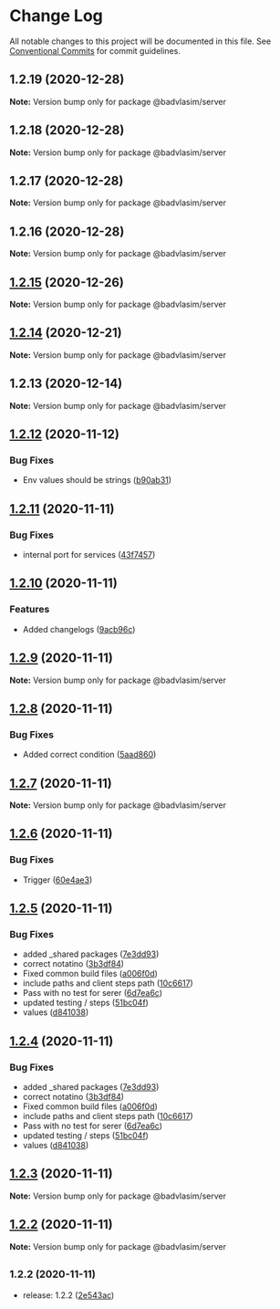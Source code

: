 # Change Log

All notable changes to this project will be documented in this file.
See [Conventional Commits](https://conventionalcommits.org) for commit guidelines.

## 1.2.19 (2020-12-28)

**Note:** Version bump only for package @badvlasim/server





## 1.2.18 (2020-12-28)

**Note:** Version bump only for package @badvlasim/server





## 1.2.17 (2020-12-28)

**Note:** Version bump only for package @badvlasim/server





## 1.2.16 (2020-12-28)

**Note:** Version bump only for package @badvlasim/server





## [1.2.15](https://github.com/Badminton-Apps/core/compare/v1.2.14...v1.2.15) (2020-12-26)

**Note:** Version bump only for package @badvlasim/server






## [1.2.14](https://github.com/Badminton-Apps/core/compare/v1.2.13...v1.2.14) (2020-12-21)

**Note:** Version bump only for package @badvlasim/server






## 1.2.13 (2020-12-14)

**Note:** Version bump only for package @badvlasim/server






## [1.2.12](https://dev.azure.com/bad-vla-sim/ranking/_git/ranking/compare/v1.2.11...v1.2.12) (2020-11-12)


### Bug Fixes

* Env values should be strings ([b90ab31](https://dev.azure.com/bad-vla-sim/ranking/_git/ranking/commits/b90ab31bb69f009e09cffdbc6af6719c5e220a81))





## [1.2.11](https://dev.azure.com/bad-vla-sim/ranking/_git/ranking/compare/v1.2.10...v1.2.11) (2020-11-11)


### Bug Fixes

* internal port for services ([43f7457](https://dev.azure.com/bad-vla-sim/ranking/_git/ranking/commits/43f7457db3d1a75b7e26435e2e180d01ba022745))





## [1.2.10](https://dev.azure.com/bad-vla-sim/ranking/_git/ranking/compare/v1.2.9...v1.2.10) (2020-11-11)


### Features

* Added changelogs ([9acb96c](https://dev.azure.com/bad-vla-sim/ranking/_git/ranking/commits/9acb96ce01a016b74ac6946c06d5c43082654496))





## [1.2.9](https://dev.azure.com/bad-vla-sim/ranking/_git/ranking/compare/v1.2.8...v1.2.9) (2020-11-11)

**Note:** Version bump only for package @badvlasim/server





## [1.2.8](https://dev.azure.com/bad-vla-sim/ranking/_git/ranking/compare/v1.2.7...v1.2.8) (2020-11-11)


### Bug Fixes

* Added correct condition ([5aad860](https://dev.azure.com/bad-vla-sim/ranking/_git/ranking/commits/5aad860117228c12277edc1503b35ad4df7eb6a4))





## [1.2.7](https://dev.azure.com/bad-vla-sim/ranking/_git/ranking/compare/v1.2.6...v1.2.7) (2020-11-11)

**Note:** Version bump only for package @badvlasim/server





## [1.2.6](https://dev.azure.com/bad-vla-sim/ranking/_git/ranking/compare/v1.2.5...v1.2.6) (2020-11-11)


### Bug Fixes

* Trigger ([60e4ae3](https://dev.azure.com/bad-vla-sim/ranking/_git/ranking/commits/60e4ae3f51b0286d161fddd6ac9961162ee5e699))





## [1.2.5](https://dev.azure.com/bad-vla-sim/ranking/_git/ranking/compare/v1.2.3...v1.2.5) (2020-11-11)


### Bug Fixes

* added _shared packages ([7e3dd93](https://dev.azure.com/bad-vla-sim/ranking/_git/ranking/commits/7e3dd934cc244c0c10febd152b5e7b10da8b26c0))
* correct notatino ([3b3df84](https://dev.azure.com/bad-vla-sim/ranking/_git/ranking/commits/3b3df84d4a0cb20aed48697f1c2ff35a2175d652))
* Fixed common build files ([a006f0d](https://dev.azure.com/bad-vla-sim/ranking/_git/ranking/commits/a006f0d9397ec08b0a5bdf8e08739805abfeba9e))
* include paths and client steps path ([10c6617](https://dev.azure.com/bad-vla-sim/ranking/_git/ranking/commits/10c66172a79869195ab7eb3d168785a683b982f9))
* Pass with no test for serer ([6d7ea6c](https://dev.azure.com/bad-vla-sim/ranking/_git/ranking/commits/6d7ea6cb5de265552969819f36c64b7db8d2483a))
* updated testing / steps ([51bc04f](https://dev.azure.com/bad-vla-sim/ranking/_git/ranking/commits/51bc04f82f38713a86b005664a574469b2189de1))
* values ([d841038](https://dev.azure.com/bad-vla-sim/ranking/_git/ranking/commits/d8410389c712ad2dfefa9868b20b4329bd86f321))





## [1.2.4](https://dev.azure.com/bad-vla-sim/ranking/_git/ranking/compare/v1.2.3...v1.2.4) (2020-11-11)


### Bug Fixes

* added _shared packages ([7e3dd93](https://dev.azure.com/bad-vla-sim/ranking/_git/ranking/commits/7e3dd934cc244c0c10febd152b5e7b10da8b26c0))
* correct notatino ([3b3df84](https://dev.azure.com/bad-vla-sim/ranking/_git/ranking/commits/3b3df84d4a0cb20aed48697f1c2ff35a2175d652))
* Fixed common build files ([a006f0d](https://dev.azure.com/bad-vla-sim/ranking/_git/ranking/commits/a006f0d9397ec08b0a5bdf8e08739805abfeba9e))
* include paths and client steps path ([10c6617](https://dev.azure.com/bad-vla-sim/ranking/_git/ranking/commits/10c66172a79869195ab7eb3d168785a683b982f9))
* Pass with no test for serer ([6d7ea6c](https://dev.azure.com/bad-vla-sim/ranking/_git/ranking/commits/6d7ea6cb5de265552969819f36c64b7db8d2483a))
* updated testing / steps ([51bc04f](https://dev.azure.com/bad-vla-sim/ranking/_git/ranking/commits/51bc04f82f38713a86b005664a574469b2189de1))
* values ([d841038](https://dev.azure.com/bad-vla-sim/ranking/_git/ranking/commits/d8410389c712ad2dfefa9868b20b4329bd86f321))





## [1.2.3](https://dev.azure.com/bad-vla-sim/ranking/_git/ranking/compare/v1.2.2...v1.2.3) (2020-11-11)

**Note:** Version bump only for package @badvlasim/server





## [1.2.2](https://dev.azure.com/bad-vla-sim/ranking/_git/ranking/compare/v1.2.1...v1.2.2) (2020-11-11)

**Note:** Version bump only for package @badvlasim/server





## <small>1.2.2 (2020-11-11)</small>

* release: 1.2.2 ([2e543ac](https://dev.azure.com/bad-vla-sim/ranking/_git/ranking/commits/2e543ac))
